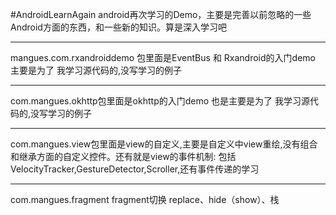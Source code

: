 #AndroidLearnAgain
android再次学习的Demo，主要是完善以前忽略的一些Android方面的东西，和一些新的知识。算是深入学习吧

***

mangues.com.rxandroiddemo 包里面是EventBus 和 Rxandroid的入门demo 主要是为了 我学习源代码的,没写学习的例子

***

com.mangues.okhttp包里面是okhttp的入门demo 也是主要是为了 我学习源代码的,没写学习的例子

***

com.mangues.view包里面是view的自定义,主要是自定义中view重绘,没有组合和继承方面的自定义控件。还有就是view的事件机制:
                包括VelocityTracker,GestureDetector,Scroller,还有事件传递的学习
                
***
                
com.mangues.fragment     fragment切换 replace、hide（show）、栈       